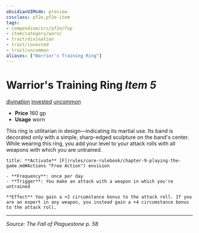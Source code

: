 ```yaml
---
obsidianUIMode: preview
cssclass: pf2e,pf2e-item
tags:
- compendium/src/pf2e/fop
- item/category/worn/
- trait/divination
- trait/invested
- trait/uncommon
aliases: ["Warrior's Training Ring"]
---
```

# Warrior's Training Ring *Item 5*  
[divination](rules/traits/divination.md "Divination School Trait")  [invested](rules/traits/invested.md "Invested Item Trait")  [uncommon](rules/traits/uncommon.md "Uncommon Rarity Trait")  

- **Price** 160 gp
- **Usage** worn

This ring is utilitarian in design—indicating its martial use. Its band is decorated only with a simple, sharp-edged sculpture on the band's center. While wearing this ring, you add your level to your attack rolls with all weapons with which you are untrained.

```ad-embed-ability
title: **Activate** [F](rules/core-rulebook/chapter-9-playing-the-game.md#Actions "Free Action") envision

- **Frequency**: once per day
- **Trigger**: You make an attack with a weapon in which you're untrained

**Effect** You gain a +2 circumstance bonus to the attack roll. If you are an expert in any weapon, you instead gain a +4 circumstance bonus to the attack roll.
```


---
*Source: The Fall of Plaguestone p. 58*